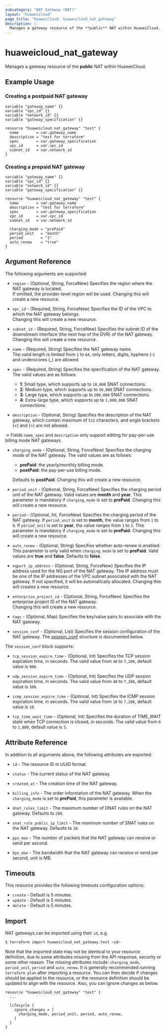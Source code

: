 ```yaml
---
subcategory: "NAT Gateway (NAT)"
layout: "huaweicloud"
page_title: "HuaweiCloud: huaweicloud_nat_gateway"
description: |-
  Manages a gateway resource of the **public** NAT within HuaweiCloud.
---
```


# huaweicloud_nat_gateway

Manages a gateway resource of the **public** NAT within HuaweiCloud.

## Example Usage

### Creating a postpaid NAT gateway

```hcl
variable "gateway_name" {}
variable "vpc_id" {}
variable "network_id" {}
variable "gateway_specification" {}

resource "huaweicloud_nat_gateway" "test" {
  name        = var.gateway_name
  description = "test for terraform"
  spec        = var.gateway_specification
  vpc_id      = var.vpc_id
  subnet_id   = var.network_id
}
```

### Creating a prepaid NAT gateway

```hcl
variable "gateway_name" {}
variable "vpc_id" {}
variable "network_id" {}
variable "gateway_specification" {}

resource "huaweicloud_nat_gateway" "test" {
  name        = var.gateway_name
  description = "test for terraform"
  spec        = var.gateway_specification
  vpc_id      = var.vpc_id
  subnet_id   = var.network_id

  charging_mode = "prePaid"
  period_unit   = "month"
  period        = "1"
  auto_renew    = "true"
}
```

## Argument Reference

The following arguments are supported:

* `region` - (Optional, String, ForceNew) Specifies the region where the NAT gateway is located.  
  If omitted, the provider-level region will be used. Changing this will create a new resource.

* `vpc_id` - (Required, String, ForceNew) Specifies the ID of the VPC to which the NAT gateway belongs.  
  Changing this will create a new resource.

* `subnet_id` - (Required, String, ForceNew) Specifies the subnet ID of the downstream interface (the next hop of the
  DVR) of the NAT gateway.  
  Changing this will create a new resource.

* `name` - (Required, String) Specifies the NAT gateway name.  
  The valid length is limited from `1` to `64`, only letters, digits, hyphens (-) and underscores (_) are allowed.

* `spec` - (Required, String) Specifies the specification of the NAT gateway. The valid values are as follows:
  + **1**: Small type, which supports up to `10,000` SNAT connections.
  + **2**: Medium type, which supports up to `50,000` SNAT connections.
  + **3**: Large type, which supports up to `200,000` SNAT connections.
  + **4**: Extra-large type, which supports up to `1,000,000` SNAT connections.

* `description` - (Optional, String) Specifies the description of the NAT gateway, which contain maximum of `512`
  characters, and angle brackets (<) and (>) are not allowed.

-> Fields `name`, `spec` and `description` only support editing for pay-per-use billing mode NAT gateways.

* `charging_mode` - (Optional, String, ForceNew) Specifies the charging mode of the NAT gateway.
  The valid values are as follows:
  + **prePaid**: the yearly/monthly billing mode.
  + **postPaid**: the pay-per-use billing mode.

  Defaults to **postPaid**. Changing this will create a new resource.

* `period_unit` - (Optional, String, ForceNew) Specifies the charging period unit of the NAT gateway.
  Valid values are **month** and **year**. This parameter is mandatory if `charging_mode` is set to **prePaid**.
  Changing this will create a new resource.

* `period` - (Optional, Int, ForceNew) Specifies the charging period of the NAT gateway.
  If `period_unit` is set to **month**, the value ranges from `1` to `9`.
  If `period_unit` is set to **year**, the value ranges from `1` to `3`.
  This parameter is mandatory if `charging_mode` is set to **prePaid**.
  Changing this will create a new resource.

* `auto_renew` - (Optional, String) Specifies whether auto-renew is enabled. This parameter is only valid when
  `charging_mode` is set to **prePaid**. Valid values are **true** and **false**. Defaults to **false**.

* `ngport_ip_address` - (Optional, String, ForceNew) Specifies the IP address used for the NG port of the NAT gateway.
  The IP address must be one of the IP addresses of the VPC subnet associated with the NAT gateway.
  If not spacified, it will be automatically allocated.
  Changing this will creates a new resource.

* `enterprise_project_id` - (Optional, String, ForceNew) Specifies the enterprise project ID of the NAT gateway.  
  Changing this will create a new resource.

* `tags` - (Optional, Map) Specifies the key/value pairs to associate with the NAT gateway.

* `session_conf` - (Optional, List) Specifies the session configuration of the NAT gateway.
  The [session_conf](#nat_session_conf) structure is documented below.

<a name="nat_session_conf"></a>
The `session_conf` block supports:

* `tcp_session_expire_time` - (Optional, Int) Specifies the TCP session expiration time, in seconds.
  The valid value from `40` to `7,200`, default value is `900`.

* `udp_session_expire_time` - (Optional, Int) Specifies the UDP session expiration time, in seconds.
  The valid value from `40` to `7,200`, default value is `300`.

* `icmp_session_expire_time` - (Optional, Int) Specifies the ICMP session expiration time, in seconds.
  The valid value from `10` to `7,200`, default value is `10`.

* `tcp_time_wait_time` - (Optional, Int) Specifies the duration of TIME_WAIT state when TCP connection is closed,
  in seconds. The valid value from `0` to `1,800`, default value is `5`.

## Attribute Reference

In addition to all arguments above, the following attributes are exported:

* `id` - The resource ID in UUID format.

* `status` - The current status of the NAT gateway.

* `created_at` - The creation time of the NAT gateway.

* `billing_info` - The order information of the NAT gateway.
  When the `charging_mode` is set to **prePaid**, this parameter is available.

* `dnat_rules_limit` - The maximum number of DNAT rules on the NAT gateway. Defaults to `200`.

* `snat_rule_public_ip_limit` - The maximum number of SNAT rules on the NAT gateway. Defaults to `20`.

* `pps_max` - The number of packets that the NAT gateway can receive or send per second.

* `bps_max` - The bandwidth that the NAT gateway can receive or send per second, unit is MB.

## Timeouts

This resource provides the following timeouts configuration options:

* `create` - Default is 5 minutes.
* `update` - Default is 5 minutes.
* `delete` - Default is 5 minutes.

## Import

NAT gateways can be imported using their `id`, e.g.

```bash
$ terraform import huaweicloud_nat_gateway.test <id>
```

Note that the imported state may not be identical to your resource definition, due to some attributes missing from the
API response, security or some other reason. The missing attributes include: `charging_mode`, `period_unit`,
`period` and `auto_renew`.
It is generally recommended running `terraform plan` after importing a resource.
You can then decide if changes should be applied to the resource, or the resource definition should be updated to align
with the resource. Also, you can ignore changes as below.

```hcl
resource "huaweicloud_nat_gateway" "test" {
  ...
  
  lifecycle {
    ignore_changes = [
      charging_mode, period_unit, period, auto_renew,
    ]
  }
}
```
